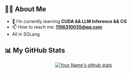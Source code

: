 
## 🙋‍♂️ About Me
- 🌱 I’m currently learning **CUDA && LLM Inference && CG**
- 📫 How to reach me: **[1106310035@qq.com](1106310035@qq.com)**
- All in SGLang

## 📊 My GitHub Stats

<div align="center">
    <a href="https://github.com/yinfan98">
        <img align="center" src="https://github-readme-stats.vercel.app/api?username=yinfan98&show_icons=true&include_all_commits=true&theme=buefy&hide_border=true" alt="Your Name's github stats" />
    </a>
</div>

